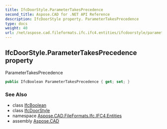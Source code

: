 ```yaml
---
title: IfcDoorStyle.ParameterTakesPrecedence
second_title: Aspose.CAD for .NET API Reference
description: IfcDoorStyle property. ParameterTakesPrecedence
type: docs
weight: 40
url: /net/aspose.cad.fileformats.ifc.ifc4.entities/ifcdoorstyle/parametertakesprecedence/
---
```

## IfcDoorStyle.ParameterTakesPrecedence property

ParameterTakesPrecedence

```csharp
public IfcBoolean ParameterTakesPrecedence { get; set; }
```

### See Also

* class [IfcBoolean](../../../aspose.cad.fileformats.ifc.ifc4.types/ifcboolean/)
* class [IfcDoorStyle](../)
* namespace [Aspose.CAD.FileFormats.Ifc.IFC4.Entities](../../ifcdoorstyle/)
* assembly [Aspose.CAD](../../../)


